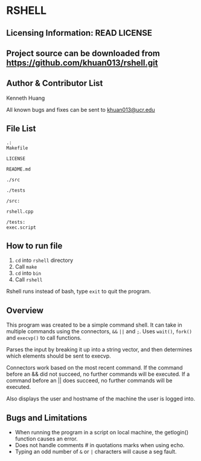 RSHELL
====

Licensing Information: READ LICENSE
---
Project source can be downloaded from https://github.com/khuan013/rshell.git
---

Author & Contributor List
----------

Kenneth Huang

All known bugs and fixes can be sent to khuan013@ucr.edu

File List
--------
```
.:
Makefile

LICENSE

README.md

./src

./tests
```
```
/src:

rshell.cpp
```
```
/tests:
exec.script
```

How to run file
---------------
1. `cd` into `rshell` directory
2. Call `make`
3. `cd` into `bin`
4. Call `rshell`

Rshell runs instead of bash, type `exit` to quit the program.

Overview
------------
This program was created to be a simple command shell.
It can take in multiple commands using the connectors, `&&` `||` and `;`.
Uses `wait()`, `fork()` and  `execvp()` to call functions.

Parses the input by breaking it up into a string vector, and then determines
which elements should be sent to execvp.

Connectors work based on the most recent command. If the command before an &&
did not succeed, no further commands will be executed. If a command before an
|| does succeed, no further commands will be executed.

Also displays the user and hostname of the machine the user is logged into.

Bugs and Limitations
----------
* When running the program in a script on local machine,
the getlogin() function causes an error.
* Does not handle comments # in quotations marks when using echo.
* Typing an odd number of `&` or `|` characters will cause a seg fault.
